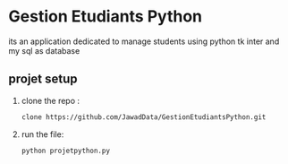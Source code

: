 # Gestion Etudiants Python
its an application dedicated to manage students using python tk inter and my sql as database

## projet setup

1. clone the repo :
   ```bash
   clone https://github.com/JawadData/GestionEtudiantsPython.git
3. run the file:
   
   ```bash
   python projetpython.py
   
